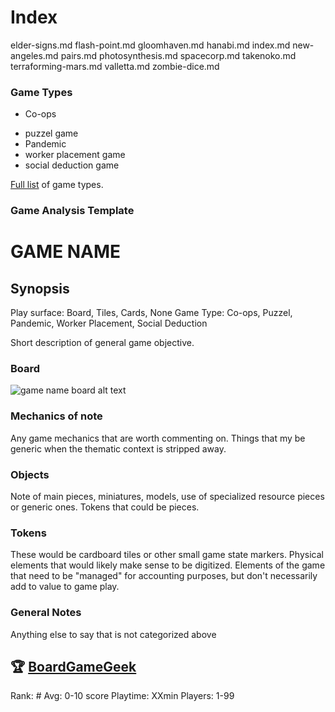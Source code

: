 # Index

elder-signs.md
flash-point.md
gloomhaven.md
hanabi.md
index.md
new-angeles.md
pairs.md
photosynthesis.md
spacecorp.md
takenoko.md
terraforming-mars.md
valletta.md
zombie-dice.md




### Game Types
- Co-ops

+ puzzel game
+ Pandemic
+ worker placement game
+ social deduction game

[Full list] of game types.



### Game Analysis Template

# GAME NAME

## Synopsis
Play surface: Board, Tiles, Cards, None
Game Type: Co-ops, Puzzel, Pandemic, Worker Placement, Social Deduction

Short description of general game objective.

### Board
![game name board alt text](#)

### Mechanics of note
Any game mechanics that are worth commenting on. Things that my be generic when the thematic context is stripped away.

### Objects
Note of main pieces, miniatures, models, use of specialized resource pieces or generic ones.
Tokens that could be pieces.

### Tokens
These would be cardboard tiles or other small game state markers. Physical elements that would likely make sense to be digitized.
Elements of the game that need to be "managed" for accounting purposes, but don't necessarily add to value to game play.

### General Notes
Anything else to say that is not categorized above


## 🏆 [BoardGameGeek]
Rank: #
Avg: 0-10 score
Playtime: XXmin
Players: 1-99

[BoardGameGeek]: https://www.boardgamegeek.com/boardgame/167791/terraforming-mars
[Full list]: https://www.boardgamegeek.com/browse/boardgamecategory
